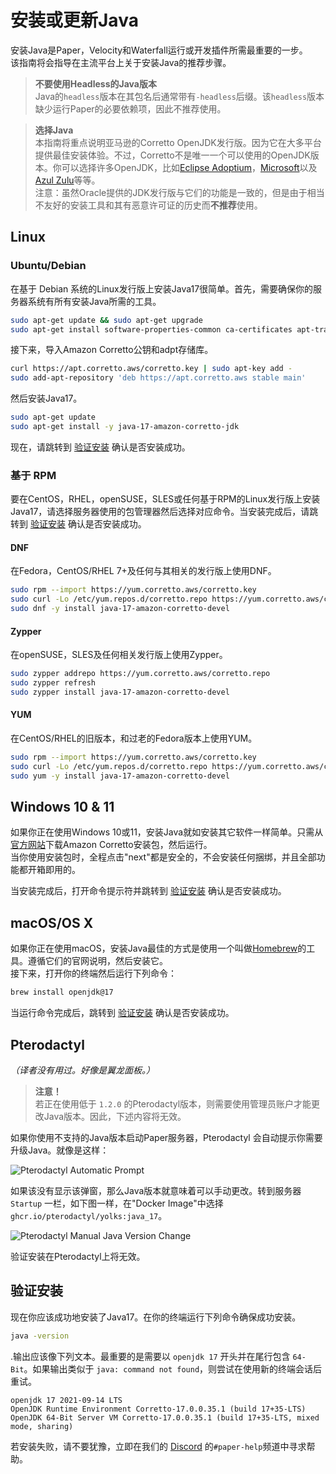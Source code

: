 
# 安装或更新Java 

安装Java是Paper，Velocity和Waterfall运行或开发插件所需最重要的一步。  
该指南将会指导在主流平台上关于安装Java的推荐步骤。

> **不要使用Headless的Java版本**  
> Java的`headless`版本在其包名后通常带有`-headless`后缀。该`headless`版本缺少运行Paper的必要依赖项，因此不推荐使用。

> **选择Java**  
>  本指南将重点说明亚马逊的Corretto OpenJDK发行版。因为它在大多平台提供最佳安装体验。不过，Corretto不是唯一一个可以使用的OpenJDK版本。你可以选择许多OpenJDK，比如[Eclipse Adoptium](https://adoptium.net/)，[Microsoft](https://www.microsoft.com/openjdk)以及[Azul Zulu](https://www.azul.com/downloads/?package=jdk)等等。  
>  注意：虽然Oracle提供的JDK发行版与它们的功能是一致的，但是由于相当不友好的安装工具和其有恶意许可证的历史而**不推荐**使用。

## Linux

### Ubuntu/Debian

在基于 Debian 系统的Linux发行版上安装Java17很简单。首先，需要确保你的服务器系统有所有安装Java所需的工具。

```bash
sudo apt-get update && sudo apt-get upgrade
sudo apt-get install software-properties-common ca-certificates apt-transport-https curl
```

接下来，导入Amazon Corretto公钥和adpt存储库。

```bash
curl https://apt.corretto.aws/corretto.key | sudo apt-key add -
sudo add-apt-repository 'deb https://apt.corretto.aws stable main'
```

然后安装Java17。

```bash
sudo apt-get update
sudo apt-get install -y java-17-amazon-corretto-jdk
```

现在，请跳转到 [验证安装](#验证安装) 确认是否安装成功。

### 基于 RPM

要在CentOS，RHEL，openSUSE，SLES或任何基于RPM的Linux发行版上安装Java17，请选择服务器使用的包管理器然后选择对应命令。当安装完成后，请跳转到 [验证安装](#verifying-installation) 确认是否安装成功。

#### DNF

在Fedora，CentOS/RHEL 7+及任何与其相关的发行版上使用DNF。

```bash
sudo rpm --import https://yum.corretto.aws/corretto.key
sudo curl -Lo /etc/yum.repos.d/corretto.repo https://yum.corretto.aws/corretto.repo
sudo dnf -y install java-17-amazon-corretto-devel
```

#### Zypper

在openSUSE，SLES及任何相关发行版上使用Zypper。

```bash
sudo zypper addrepo https://yum.corretto.aws/corretto.repo
sudo zypper refresh
sudo zypper install java-17-amazon-corretto-devel
```

#### YUM

在CentOS/RHEL的旧版本，和过老的Fedora版本上使用YUM。

```bash
sudo rpm --import https://yum.corretto.aws/corretto.key
sudo curl -Lo /etc/yum.repos.d/corretto.repo https://yum.corretto.aws/corretto.repo
sudo yum -y install java-17-amazon-corretto-devel
```

## Windows 10 & 11

如果你正在使用Windows 10或11，安装Java就如安装其它软件一样简单。只需从[官方网站](https://corretto.aws/downloads/latest/amazon-corretto-17-x64-windows-jdk.msi)下载Amazon Corretto安装包，然后运行。  
当你使用安装包时，全程点击"next"都是安全的，不会安装任何捆绑，并且全部功能都开箱即用的。

当安装完成后，打开命令提示符并跳转到 [验证安装](#验证安装) 确认是否安装成功。

## macOS/OS X

如果你正在使用macOS，安装Java最佳的方式是使用一个叫做[Homebrew](https://brew.sh)的工具。遵循它们的官网说明，然后安装它。  
接下来，打开你的终端然后运行下列命令：

```bash
brew install openjdk@17
```

当运行命令完成后，跳转到 [验证安装](#验证安装) 确认是否安装成功。  

## Pterodactyl
*（译者没有用过。好像是翼龙面板。）*

> **注意！**    
> 若正在使用低于 `1.2.0` 的Pterodactyl版本，则需要使用管理员账户才能更改Java版本。因此，下述内容将无效。

如果你使用不支持的Java版本启动Paper服务器，Pterodactyl 会自动提示你需要升级Java。就像是这样：

![Pterodactyl Automatic Prompt](https://docs.papermc.io/assets/images/pterodactyl-prompt-08eaa04490182b153a7e203d414da64b.png)

如果该没有显示该弹窗，那么Java版本就意味着可以手动更改。转到服务器 `Startup` 一栏，如下图一样，在"Docker Image"中选择 `ghcr.io/pterodactyl/yolks:java_17`。

![Pterodactyl Manual Java Version Change](https://docs.papermc.io/assets/images/pterodactyl-manual-59004882b8766e775ceefd62de2cbc50.png)

验证安装在Pterodactyl上将无效。

## 验证安装

现在你应该成功地安装了Java17。在你的终端运行下列命令确保成功安装。

```bash
java -version
```

.输出应该像下列文本。最重要的是需要以 `openjdk 17` 开头并在尾行包含 `64-Bit`。如果输出类似于 `java: command not found`，则尝试在使用新的终端会话后重试。

```
openjdk 17 2021-09-14 LTS
OpenJDK Runtime Environment Corretto-17.0.0.35.1 (build 17+35-LTS)
OpenJDK 64-Bit Server VM Corretto-17.0.0.35.1 (build 17+35-LTS, mixed mode, sharing)
```

若安装失败，请不要犹豫，立即在我们的 [Discord](https://discord.gg/papermc) 的`#paper-help`频道中寻求帮助。
